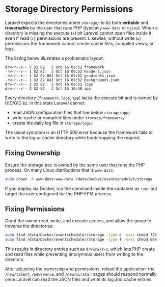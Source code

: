 # Storage Directory Permissions

Laravel expects the directories under `storage/` to be both **writable** and **traversable** by the user that runs PHP (typically `www-data` or `nginx`). When a directory is missing the execute (`x`) bit Laravel cannot open files inside it, even if read (`r`) permissions are present. Likewise, without write (`w`) permissions the framework cannot create cache files, compiled views, or logs.

The listing below illustrates a problematic layout:

```
drw-r--r-- 5 82 82   5 Oct 16 09:52 framework
-rw-r--r-- 1 82 82   3 Oct 16 09:52 headers.json
-rw-r--r-- 1 82 82 803 Oct 16 09:52 gradients.json
-rw-r--r-- 1 82 82 841 Oct 16 09:52 backgrounds.json
drw-r--r-- 2 82 82   3 Oct 16 09:53 logs
drw-r--r-- 2 82 82   2 Oct 16 10:40 app
```

Every directory (`framework`, `logs`, `app`) lacks the execute bit and is owned by UID/GID `82`. In this state Laravel cannot:

- read JSON configuration files that live below `storage/app/`
- write cache or compiled files under `storage/framework/`
- create the daily log file in `storage/logs/`

The usual symptom is an HTTP 500 error because the framework fails to write to the log or cache directory while bootstrapping the request.

## Fixing Ownership

Ensure the storage tree is owned by the same user that runs the PHP process. On many Linux distributions that is `www-data`:

```bash
sudo chown -R www-data:www-data /data/Docker/eventscheduler/storage
```

If you deploy via Docker, run the command inside the container as `root` but target the user configured for the PHP-FPM process.

## Fixing Permissions

Grant the owner read, write, and execute access, and allow the group to traverse the directories:

```bash
sudo find /data/Docker/eventscheduler/storage -type d -exec chmod 775 {} +
sudo find /data/Docker/eventscheduler/storage -type f -exec chmod 664 {} +
```

This results in directory entries such as `drwxrwxr-x`, which lets PHP create and read files while preventing anonymous users from writing to the directory.

After adjusting the ownership and permissions, reload the application: the `/new/talent`, `/new/venue`, and `/new/curator` pages should respond normally once Laravel can read the JSON files and write its log and cache entries.
